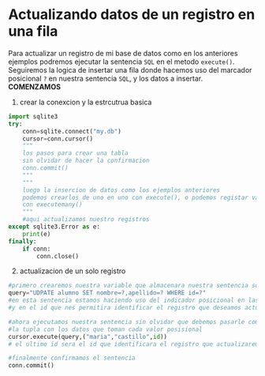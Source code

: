 # Actualizando datos de un registro en una fila
Para actualizar un registro de mi base de datos como en los anteriores ejemplos podremos ejecutar la sentencia `SQL` en el metodo `execute()`.
Seguiremos la logica de insertar una fila donde hacemos uso del marcador posicional `?` en nuestra sentencia `SQL`, y los datos a insertar.
**COMENZAMOS**
1. crear la conexcion y la estrcutrua basica
```python
import sqlite3
try:
    conn=sqlite.connect("my.db")
    cursor=conn.cursor()
    """
    los pasos para crear una tabla
    sin olvidar de hacer la confirmacion
    conn.commit()
    """
    """
    luego la insercion de datos como los ejemplos anteriores
    podemos crearlos de uno en uno con execute(), o podemos registar varias datos 
    con executemany()
    """
    #aqui actualizamos nuestro registros
except sqlite3.Error as e:
    print(e)
finally:
    if conn:
        conn.close()
```
2. actualizacion de un solo registro
```python
#primero crearemos nuestra variable que almacenara nuestra sentencia sql
query="UDPATE alumno SET nombre=?,apellido=? WHERE id=?"
#en esta sentencia estamos haciendo uso del indicador posicional en las columnas que actualizaremos
#y en el id que nes permitira identificar el registro que deseamos actualizar

#ahora ejecutamos nuestra sentencia sin olvidar que debemos pasarle como segundo parametro
#la tupla con los datos que toman cada valor posisional
cursor.execute(query,("maria","castillo",id))
# el ultimo id sera el id que identificara el registro que actualizaremos

#finalmente confirmamos el sentencia
conn.commit() 
```